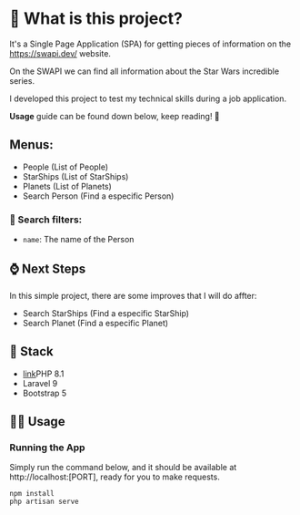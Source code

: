 # 🐘 What is this project?
It's a Single Page Application (SPA) for getting pieces of information on the https://swapi.dev/ website.

On the SWAPI we can find all information about the Star Wars incredible series.  

I developed this project to test my technical skills during a job application.

**Usage** guide can be found down below, keep reading! 🙂 

## Menus:
- People (List of People)
- StarShips (List of StarShips)
- Planets (List of Planets)
- Search Person (Find a especific Person)

### 🔎 Search filters:
- `name`: The name of the Person

## :watch: Next Steps
In this simple project, there are some improves that I will do affter:
- Search StarShips (Find a especific StarShip)
- Search Planet (Find a especific Planet)

## 🚀 Stack
- [link](https://www.php.net/)PHP 8.1
- Laravel 9
- Bootstrap 5

## 🧑‍💻 Usage

### Running the App
Simply run the command below, and it should be available at http://localhost:[PORT], ready for you to make requests.
```
npm install
php artisan serve

